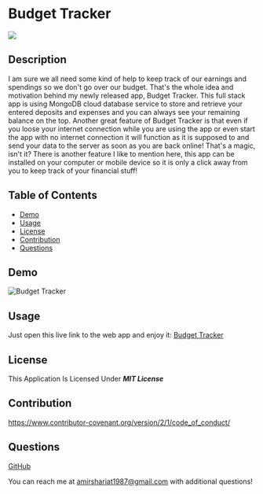 # Budget Tracker

![](https://img.shields.io/badge/License-MIT%20License-blue)

## Description

I am sure we all need some kind of help to keep track of our earnings and spendings so we don't go over our budget. That's the whole idea and motivation behind my newly released app, Budget Tracker. This full stack app is using MongoDB cloud database service to store and retrieve your entered deposits and expenses and you can always see your remaining balance on the top. Another great feature of Budget Tracker is that even if you loose your internet connection while you are using the app or even start the app with no internet connection it will function as it is supposed to and send your data to the server as soon as you are back online! That's a magic, isn't it? There is another feature I like to mention here, this app can be installed on your computer or mobile device so it is only a click away from you to keep track of your financial stuff!

## Table of Contents

- [Demo](#demo)
- [Usage](#usage)
- [License](#license)
- [Contribution](#contribution)
- [Questions](#questions)

## Demo

![Budget Tracker](https://user-images.githubusercontent.com/88262115/166803800-37f64ce0-60bc-46c1-9f23-f467f049ce90.jpg)

## Usage

Just open this live link to the web app and enjoy it:
[Budget Tracker](https://amir-budget-tracker.herokuapp.com/)

## License

This Application Is Licensed Under **_MIT License_**

## Contribution

https://www.contributor-covenant.org/version/2/1/code_of_conduct/

## Questions

[GitHub](https://github.com/ashariat/)

You can reach me at amirshariat1987@gmail.com with additional questions!
